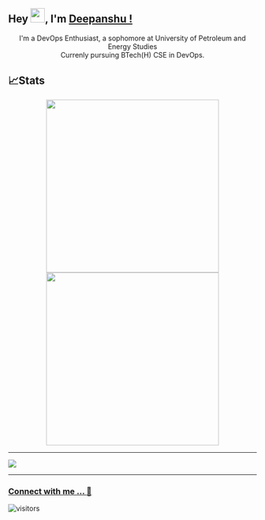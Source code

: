 ## Hey <img src="https://github.com/TheDudeThatCode/TheDudeThatCode/blob/master/Assets/Hi.gif" width="29">, I'm [Deepanshu !](https://bio.link/deepanshgk) 

<div align="center">
I'm a DevOps Enthusiast, a sophomore at University of Petroleum and Energy Studies <br> Currenly pursuing BTech(H) CSE in DevOps.
</div>


<!--
**deepanshu-rawat6/deepanshu-rawat6** is a ✨ _special_ ✨ repository because its `README.md` (this file) appears on your GitHub profile.

Here are some ideas to get you started:

- 🔭 I’m currently working on ...
- 🌱 I’m currently learning ...
- 👯 I’m looking to collaborate on ...
- 🤔 I’m looking for help with ...
- 💬 Ask me about ...
- 📫 How to reach me: ...
- 😄 Pronouns: ...
- ⚡ Fun fact: ...
-->

## 📈Stats
 
<div align="center">
<img src="https://github-readme-stats.vercel.app/api?username=deepanshu-rawat6&theme=cobalt&show_icons=true&count_private=true&size=small" width=350px>
<img src="https://github-readme-streak-stats.herokuapp.com/?user=deepanshu-rawat6&theme=cobalt" width=350px>
</div>
<hr size="2">
<img src="https://activity-graph.herokuapp.com/graph?username=deepanshu-rawat6&theme=redical">

<hr size="2">
<!--
<p align="center">
  <img src="https://platane.github.io/snk/" alt="snake"></center>
</p>
<hr size="2">
-->




### [Connect with me ... 💬](https://bio.link/deepanshgk) 
![visitors](https://visitor-badge.laobi.icu/badge?page_id=deepanshu-rawat6.deepanshu-rawat6)
